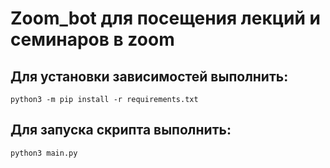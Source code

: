 # Zoom_bot для посещения лекций и семинаров в zoom

## Для установки зависимостей выполнить:

    python3 -m pip install -r requirements.txt

## Для запуска скрипта выполнить:
    
    python3 main.py
